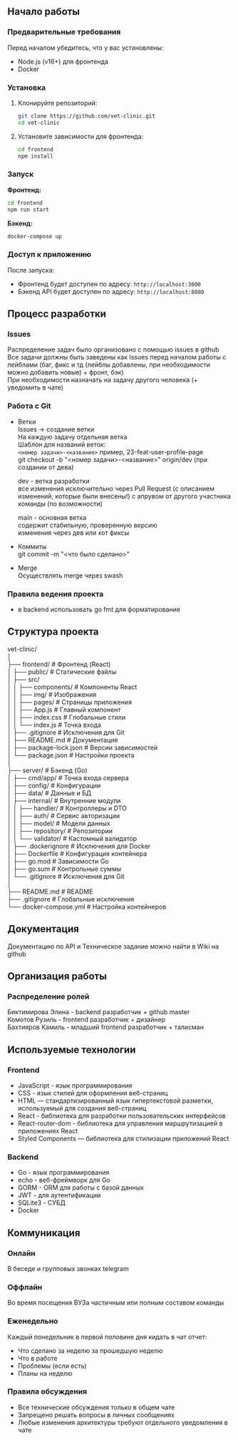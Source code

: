 ## Начало работы

### Предварительные требования
Перед началом убедитесь, что у вас установлены:
- Node.js (v16+) для фронтенда
- Docker

### Установка
1. Клонируйте репозиторий:
   ```bash
   git clone https://github.com/vet-clinic.git
   cd vet-clinic
   ```

2. Установите зависимости для фронтенда:
   ```bash
   cd frontend
   npm install
   ```
### Запуск

**Фронтенд:**
```bash
cd frontend
npm run start
```

**Бэкенд:**
```bash
docker-compose up
```




### Доступ к приложению
После запуска:
- Фронтенд будет доступен по адресу: `http://localhost:3000`
- Бэкенд API будет доступен по адресу: `http://localhost:8080`


## Процесс разработки
### Issues
Распределение задач было организовано с помощью issues в github  
Все задачи должны быть заведены как Issues перед началом работы с лейблами (баг, фикс и тд (лейблы добавлены, при необходимости можно добавить новые) + фронт, бэк)  
При необходимости назначать на задачу другого человека (+ уведомить в чате)  
### Работа с Git
- Ветки  
	Issues -> создание ветки  
	На каждую задачу отдельная ветка  
	Шаблон для названий веток:  
	```<номер задачи>-<название>```
	пример, 23-feat-user-profile-page  
	git checkout -b "<номер задачи>-<название>" origin/dev (при создании от дева)  
	
	dev - ветка разработки  
	все изменения исключительно через Pull Request (с описанием изменений, которые были внесены!) с апрувом от другого участника команды (по возможности)  
	
	main - основная ветка  
	содержит стабильную, проверенную версию  
	изменения через дев или хот фиксы 
- Коммиты  
	git commit -m "<что было сделано>"
- Merge  
  	Осуществлять merge через swash 

### Правила ведения проекта
- в backend использовать go fmt для форматирования

## Структура проекта

vet-clinic/  
│  
├── frontend/                  # Фронтенд (React)  
│   ├── public/                # Статические файлы  
│   ├── src/  
│   │   ├── components/         # Компоненты React  
│   │   ├── img/                # Изображения  
│   │   ├── pages/              # Страницы приложения  
│   │   ├── App.js              # Главный компонент  
│   │   ├── index.css           # Глобальные стили  
│   │   └── index.js            # Точка входа  
│   ├── .gitignore             # Исключения для Git  
│   ├── README.md              # Документация  
│   ├── package-lock.json      # Версии зависимостей  
│   └── package.json           # Настройки проекта  
│  
├── server/                    # Бэкенд (Go)  
│   ├── cmd/app/                # Точка входа сервера  
│   ├── config/                 # Конфигурации  
│   ├── data/                   # Данные и БД  
│   ├── internal/               # Внутренние модули  
│   │	├── handler/             # Контроллеры и DTO  
│   │	├── auth/                # Сервис авторизации  
│   │	├── model/               # Модели данных  
│   │	├── repository/          # Репозитории  
│   │	└── validator/           # Кастомный валидатор  
│   ├── .dockerignore          # Исключения для Docker  
│   ├── Dockerfile             # Конфигурация контейнера  
│   ├── go.mod                 # Зависимости Go  
│   ├── go.sum                 # Контрольные суммы  
│   └──  .gitignore             # Исключения для Git  
│   
├── README.md                # README  
├── .gitignore               # Глобальные исключения  
└── docker-compose.yml       # Настройка контейнеров  

## Документация
Документацию по API и Техническое задание можно найти в Wiki на github

## Организация работы
### Распределение ролей
Биктимирова Элина - backend разработчик + github master  
Комотов Рузиль - frontend разработчик + дизайнер  
Бахтияров Камиль - младший frontend разработчик + талисман  

## Используемые технологии
### Frontend
- JavaScript - язык программирования
- CSS - язык стилей для оформления веб-страниц
- HTML — стандартизированный язык гипертекстовой разметки, используемый для создания веб-страниц  
- React - библиотека для разработки пользовательских интерфейсов  
- React-router-dom - библиотека для управления маршрутизацией в приложениях React
- Styled Components — библиотека для стилизации приложений React
  
### Backend
- Go - язык программирования
- echo - веб-фреймворк для Go 
- GORM - ORM для работы с базой данных
- JWT - для аутентификации
- SQLite3 - СУБД
- Docker
  
## Коммуникация

### Онлайн
В беседе и групповых звонках telegram

### Оффлайн
Во время посещения ВУЗа частичным или полным составом команды  

### Еженедельно
Каждый понедельник в первой половине дня кидать в чат отчет:
- Что сделано за неделю за прошедшую неделю
- Что в работе
- Проблемы (если есть)
- Планы на неделю
  
### Правила обсуждения
- Все технические обсуждения только в общем чате
- Запрещено решать вопросы в личных сообщениях
- Любые изменения архитектуры требуют отдельного уведомления в чате
